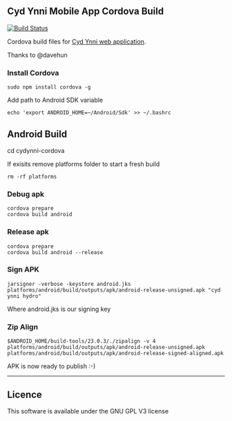 
## Cyd Ynni Mobile App Cordova Build


[![Build Status](https://travis-ci.org/openenergymonitor/cydynni-cordova.svg?branch=master)](https://travis-ci.org/openenergymonitor/cydynni-cordova)

Cordova build files for [Cyd Ynni web application](https://github.com/trystanlea/cydynni).

Thanks to @davehun

### Install Cordova

`sudo npm install cordova -g`

Add path to Android SDK variable

`echo 'export ANDROID_HOME=~/Android/Sdk' >> ~/.bashrc`

## Android Build

cd cydynni-cordova

If exisits remove platforms folder to start a fresh build

`rm -rf platforms`

### Debug apk

```
cordova prepare
cordova build android
```

### Release apk

```
cordova prepare
cordova build android --release
```

### Sign APK

`jarsigner -verbose -keystore android.jks platforms/android/build/outputs/apk/android-release-unsigned.apk "cyd ynni hydro"`

Where android.jks is our signing key

### Zip Align

`$ANDROID_HOME/build-tools/23.0.3/./zipalign -v 4 platforms/android/build/outputs/apk/android-release-unsigned.apk platforms/android/build/outputs/apk/android-release-signed-aligned.apk`

APK is now ready to publish :-)

***

## Licence

This software is available under the GNU GPL V3 license

